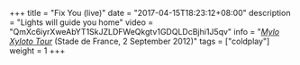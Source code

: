+++
title = "Fix You (live)"
date = "2017-04-15T18:23:12+08:00"
description = "Lights will guide you home"
video = "QmXc6iyrXweAbYT1SkJZLDFWeQkgtv1GDQLDcBjhi1J5qv"
info = "[*Mylo Xyloto Tour*](https://timeline.coldplay.com/show/stade-de-france/) (Stade de France, 2 September 2012)"
tags = ["coldplay"]
weight = 1
+++
